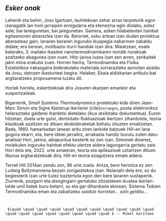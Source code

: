 ## **_Esker onak_**

Lehenik eta behin, Josu Igartuari, lauhilekoan zehar arras lanpeturik egon izanagatik lan honi jarraipen erregularra eta etenezina egin diolako, astez aste; bai lanegunetan, bai jaiegunetan. Gainera, azken hilabeteotan hainbat egitasmoren abiarazlea izan da. Beroriek, esku artean izan dudan proiektua aberasteaz gain, lanaren beraren inguruko ikuspegia nabarmen zabaldu didate; era berean, motibazio-iturri handiak izan dira. Maiatzean, esate baterako, 3. mailako ikasleei nanotermodinamikaren nondik norakoak azaltzeko abagunea izan nuen. Hitz-jarioa luzea izan zen arren, zenbaitek jakin mina erakutsi zuen. Horren
harira, Termodinamika eta Fisika Estatistikoa irakasgaira bideratutako materiala sorrarazteko asmotan azaldu da Josu, datozen ikasturteei begira. Halaber, Ekaia aldizkarian artikulu bat argitaratzeko proposamena luzatu dit.

Horiek horrela, eskertzekoak dira Josuren ekarpen emankor eta suspertzaileak.

Bigarrenik, _Small Systems Thermodynamics_ proiektuko kide diren Jean-Marc Simon eta Signe Kjelstrup ikerlariei {cite}`noruegos`, posta elektronikoz helarazitako galderei ihardetsi dietelako (ikus atxikitako dokumentua). Euren hitzetan, duela urte gutxi, dentsitate-fluktuazioak ikertzen zihardutela, teoria klasikoak azaltzen ez dituen desbideraketak behatu zituzten emaitzetan. Bada, 1960. hamarkadan lanean aritu ziren lankide batzuek Hill-en lana gogora ekarri, eta, bere ideiei jarraikiz, arrakasta handiz burutu zuten datu-analisia! Hori, jakina, abiapuntua besterik ez zen izan. Simonek dioenez, molekulen inguruko hainbat efektu ulertze aldera lagungarria gertatu zaie. Hori dela eta, 2022. urte amaieran, teoria eta aplikazioak uztartzen dituen liburua argitaratzekoak dira, Hill-en teoria ezagutzera emate aldera.




Terrell Hill 2014an zendu zen, 96 urte zuela. Antza, bere heriotza ez zen Ludwig Boltzmannena bezain zorigaiztokoa izan. Nolanahi dela ere, ez du begiesterik izan urte luzez baztertuta egon den bere lanaren sustapenik. Ziurrenik, pozgarri eta atsegingarri gertatuko
zitzaiokeen ikustea ikerlari-talde umil batek buru-belarri, su eta gar diharduela ekinean;
Sistema Txikien Termodinamika eman eta zabaltzeko _saiatze horretan... ezin gelditu..._



```{epigraph}


 $\quad \quad \quad \quad \quad \quad \quad \quad \quad \quad \quad \quad \quad \quad \quad \quad \quad \quad \quad $ -- Mikel Garitano
```
